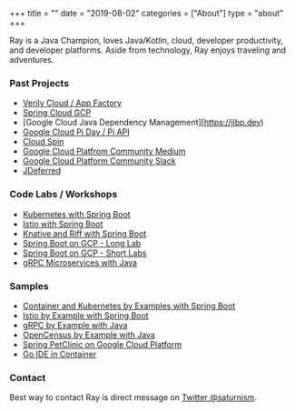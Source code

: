 +++
title = ""
date = "2019-08-02"
categories = ["About"]
type = "about"
+++

Ray is a Java Champion, loves Java/Kotlin, cloud, developer productivity, and developer platforms. Aside from technology, Ray enjoys traveling and adventures.

### Past Projects
- [Verily Cloud / App Factory](https://youtu.be/Mvb20NdZJDA)
- [Spring Cloud GCP](https://github.com/spring-cloud/spring-cloud-gcp)
- [Google Cloud Java Dependency Management][https://jlbp.dev)
- [Google Cloud Pi Day / Pi API](https://pi.delivery)
- [Cloud Spin](https://youtu.be/f4N9131USUY)
- [Google Cloud Platfrom Community Medium](http://medium.com/google-cloud)
- [Google Cloud Platform Community Slack](http://bit.ly/gcp-slack)
- [JDeferred](http://jdeferred.org/)


### Code Labs / Workshops
- [Kubernetes with Spring Boot](http://bit.ly/k8s-lab)
- [Istio with Spring Boot](http://bit.ly/istio-lab)
- [Knative and Riff with Spring Boot](http://bit.ly/spring-riff-lab)
- [Spring Boot on GCP - Long Lab](http://bit.ly/spring-gcp-lab)
- [Spring Boot on GCP - Short Labs](http://gcplab.me/spring)
- [gRPC Microservices with Java](https://retroryan8080.gitlab.io/grpc-java-workshop)

### Samples
- [Container and Kubernetes by Examples with Spring Boot](https://github.com/saturnism/docker-kubernetes-by-example-java)
- [Istio by Example with Spring Boot](https://github.com/saturnism/istio-by-example-java)
- [gRPC by Example with Java](https://github.com/saturnism/grpc-by-example-java)
- [OpenCensus by Example with Java](https://github.com/saturnism/opencensus-java-by-example)
- [Spring PetClinic on Google Cloud Platform](https://github.com/saturnism/spring-petclinic-gcp)
- [Go IDE in Container](https://github.com/saturnism/go-ide)

### Contact
Best way to contact Ray is direct message on [Twitter @saturnism](https://twitter.com/saturnism).
